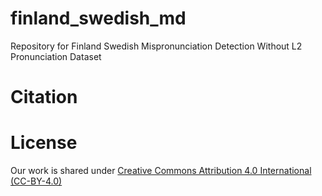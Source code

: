 # finland_swedish_md
Repository for Finland Swedish Mispronunciation Detection Without L2 Pronunciation Dataset


# Citation


# License
Our work is shared under [Creative Commons Attribution 4.0 International (CC-BY-4.0)](https://creativecommons.org/licenses/by/4.0/)
